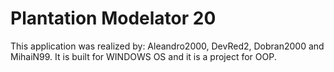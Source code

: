 # Plantation Modelator 20
This application was realized by: Aleandro2000, DevRed2, Dobran2000 and MihaiN99. It is built for WINDOWS OS and it is a project for OOP.
